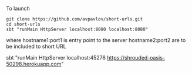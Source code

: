 To launch
  
    git clone https://github.com/avpavlov/short-urls.git
    cd short-urls
    sbt "runMain HttpServer localhost:8080 localhost:8080"

where
    hostname1:port1 is entry point to the server
    hostname2:port2 are to be included to short URL

sbt "runMain HttpServer localhost:45276 https://shrouded-oasis-50298.herokuapp.com"
